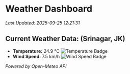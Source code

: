 
# Weather Dashboard

_Last Updated: 2025-09-25 12:21:31_

## Current Weather Data: (Srinagar, JK)
- **Temperature:** 24.9 °C ![Temperature Badge](https://img.shields.io/badge/Temperature-Medium%20Temp-green)
- **Wind Speed:** 7.5 km/h ![Wind Speed Badge](https://img.shields.io/badge/Wind%20Speed-Light%20Wind-blue)

*Powered by Open-Meteo API*
